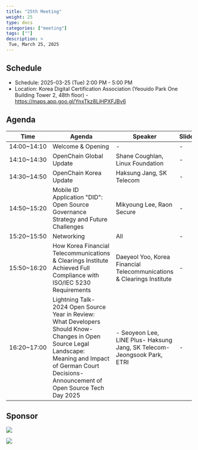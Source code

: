 ```yaml
---
title: "25th Meeting"
weight: 25
type: docs
categories: ["meeting"]
tags: [""]
description: >
 Tue, March 25, 2025
---
```


## Schedule

* Schedule: 2025-03-25 (Tue) 2:00 PM - 5:00 PM
* Location: Korea Digital Certification Association (Yeouido Park One Building Tower 2, 48th floor) - https://maps.app.goo.gl/YnxTkz8LjHPXFJBv6

## Agenda

| Time | Agenda | Speaker | Slide |
|------|--------|---------|-------|
| 14:00~14:10 | Welcome & Opening | - | - |
| 14:10~14:30 | OpenChain Global Update | Shane Coughlan, Linux Foundation | - |
| 14:30~14:50 | OpenChain Korea Update | Haksung Jang, SK Telecom | - |
| 14:50~15:20 | Mobile ID Application "DID": Open Source Governance Strategy and Future Challenges | Mikyoung Lee, Raon Secure | - |
| 15:20~15:50 | Networking | All | - |
| 15:50~16:20 | How Korea Financial Telecommunications & Clearings Institute Achieved Full Compliance with ISO/IEC 5230 Requirements | Daeyeol Yoo, Korea Financial Telecommunications & Clearings Institute | - |
| 16:20~17:00 | Lightning Talk- 2024 Open Source Year in Review: What Developers Should Know- Changes in Open Source Legal Landscape: Meaning and Impact of German Court Decisions- Announcement of Open Source Tech Day 2025 | - Seoyeon Lee, LINE Plus- Haksung Jang, SK Telecom- Jeongsook Park, ETRI | - |


## Sponsor

![](../../../images/content/about/logo/raon.png)


![](../../../images/content/about/logo/did.png)